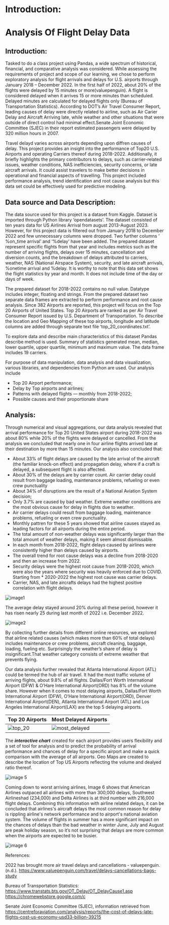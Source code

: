 
# Introduction:

# Analysis Of Flight Delay Data


## Introduction:

Tasked to do a class project using Pandas, a wide spectrum of historical, financial, and comparative analysis was considered. While assessing the requirements of project and scope of our learning, we chose to perform exploratory analysis for flight arrivals and delays for U.S. airports through January 2018 – December 2022. In the first half of 2022, about 20% of the flights were delayed by 15 minutes or more(valuepenguin). A flight is considered delayed when it arrives 15 or more minutes than scheduled.  Delayed minutes are calculated for delayed flights only (Bureau of Transportation Statistics). According to DOT’s Air Travel Consumer Report, leading causes of delay were directly related to airline, such as Air Carier Delay and Aircraft Arriving late, while weather and other situations that were outside of direct control had minimal effect.Senate Joint Economic Committee (SJEC) in their report estimated passengers were delayed by 320 million hours in 2007. 

Travel delayd varies across airports depending upon diffren causes of delay. This project provides an insight into the performance of Top20 U.S. Airports and operating Carriers thereof during 2018-2022. Additionally, it briefly highlights the primary contributors to delays, such as carrier-related issues, weather conditions, NAS inefficiencies, security concerns, or late aircraft arrivals. It could assist travelers to make better decisions in operational and financial aspects of travelling. This project included performance analysis, trend identification and root cause analysis but this data set could be effectively used for predictive modeling.

## Data source and Data Description:
The data source used for this project is a dataset from Kaggle. Dataset is imported through Python library ‘opendatasets’. The dataset consisted of ten years data for US Airlines Arrival from august 2013-August 2023. However, for this project data is filtered out from January 2018 to December 2022 and few unnecessary columns were dropped. Two further columns ‘ %on_time arrival’  and ‘%delay’ have been added. The prepared dataset represent specific flights from that year and includes metrics such as the number of arriving flights, delays over 15 minutes, cancellation and diversion counts, and the breakdown of delays attributed to carriers, weather, NAS (National Airspace System), security, and late aircraft arrivals,  %onetime arrival  and %delay. It is worthy to note that this data set shows the flight statistics by year and month. It does not include time of the day or days of week.

The prepared dataset for 2018-2022 contains no null value. Datatype includes integer, floating and strings. From the prepared dataset two separate data frames are extracted to perform performance and root cause analysis. Since 382 Airports are reported, this project will focus on the Top 20 Airports of United States.  Top 20 Airports are ranked as per Air Travel Consumer Report issued by U.S. Department of Transportation. To describe the location and Geo Mapping of these top airports, longitude and latitude columns are added through separate text file ‘top_20_coordinates.txt’.

To explore data and describe main characteristics of this dataset Pandas describe method is used.  Summary of statistics generated mean, median, lower quartile, upper quartile, minimum and maximum value. The data frame includes 19 carriers.

For purpose of data manipulation, data analysis and data visualization, various libraries, and dependencies from Python are used.
Our analysis include
        
* Top 20 Airport performance;
* Delay by Top airports and airlines;
* Patterns with delayed flights — monthly from 2018-2022;
* Possible causes and their proportionate share

## Analysis:

Through numerical and visual aggregations, our data analysis revealed that arrival performance for Top 20 United States airport during 2018-2022 was about 80%  while 20% of the flights were delayed or cancelled. From the analysis we concluded that nearly one in four airline flights arrived late at their destination by more than 15 minutes. Our analysis also concluded that:

* About 33% of flight delays are caused by the late arrival of the aircraft (the familiar knock-on effect) and propagation delay, where if a craft is delayed, a subsequent flight is also affected.
* About 30% of the delays are by carrier count. Air carrier delay could result from baggage loading, maintenance problems, refueling or even crew punctuality
* About 34% of disruptions are the result of a National Aviation System decision;
* Only 3.7% are caused by bad weather. Extreme weather conditions are the most obvious cause for delay in flights due to weather.
* Air carrier delays could result from baggage loading, maintenance problems, refueling or even crew punctuality.
* Monthly pattren for these 5 years showed that airline causes stayed as leading factors for all airports during the entire period. 
* The total amount of non-weather delays was significantly larger than the total amount of weather delays, making it seem almost dismissable.
* In each month from 2018-2022, flight delays caused by airlines were consistently higher than delays caused by airports.
* The overall trend for root cause delays was a decline from 2018-2020 and then an increase from 2022.
* Security delays were the highest root cause from 2018-2020, which were also the years where security was heavily enforced due to COVID. Starting from * 2020-2022 the highest root cause was carrier delays.
* Carrier, NAS, and late aircrafts delays had the highest positive correlation with flight delays.


![image1](snapshot_delay_by_cause.png)

 The average delay stayed around 20% during all these period, however it has risen nearly 25 during last month of 2022 i.e. December 2022.
 
 
![image2](fast_fact_chart.png)


By collecting further details from different online resources, we explored that airline related causes (which makes more than 60% of total delays) includes maintenance or crew problems, aircraft cleaning, baggage, loading, fueling etc.  Surprisingly the weather’s share of delay is insignificant.That weather category consists of extreme weather that prevents flying. 

Our data analysis further revealed that Atlanta International Airport (ATL) could be termed the hub of air travel. It had the most traffic volume of arriving flights, about 9.8% of all flights. Dallas/Fort Worth International Airport (DFW) & O’Hare International Airport(ORD)  has 8% of the volume share. However when it comes to most delaying airports, Dallas/Fort Worth International Airport (DFW), O’Hare International Airport(ORD), Denver International Airport(DEN), Atlanta International Airport (ATL)  and Los Angeles International Airport(LAX) are the top 5 delaying airports.


| Top 20 Airports                           | Most Delayed Airports                            |
| -----------------------------------       | ----------------------------------- |
| ![top_20](top_20_airports.png)            | ![most_delayed](most_delaying_airports.png) |

        
The ***interactive chart*** created for each airport provides users flexibility and a set of tool for analysis and to predict the probability of arrival performance and chances of delay for a specific airport and make a quick comparison with the average of all airports. Geo Maps are created to describe the location of Top US Airports reflecting the volume and dealyed ratio thereof.



![image 5](interactive_pie_chart.png)

Coming down to worst arriving airlines, Image 6 shows that American Airlines outpaced all airlines with more than 300,000 delays, Southwest Airlineshad (234,000) and Delta Airlines is at third number with 216,000 flight delays. Combining this information with airline related delays, it can be concluded that airlines's aircraft delays the most common reason for delay is rippling airline's network performance and to airport's national aviation system. The volume of flights in summer has a more significant impact on the chances of delays than the bad weather in winter June, July and August are peak holiday season, so it’s not surprising that delays are more common when the airports are expected to be busier. 

![image 6](problematic_airlines.png)



References:

2022 has brought more air travel delays and cancellations - valuepenguin. (n.d.). https://www.valuepenguin.com/travel/delays-cancellations-bags-study 

Bureau of Transportation Statistics: https://www.transtats.bts.gov/OT_Delay/OT_DelayCause1.asp
https://chromewebstore.google.com/c

Senate Joint Economic Committee (SJEC), information retrieved from https://centreforaviation.com/analysis/reports/the-cost-of-delays-late-flights-cost-us-economy-usd33-billion-39215
